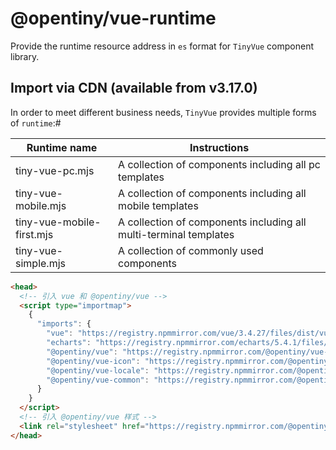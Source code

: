 # @opentiny/vue-runtime

Provide the runtime resource address in `es` format for `TinyVue` component library.

## Import via CDN (available from v3.17.0)

In order to meet different business needs, `TinyVue` provides multiple forms of `runtime`:#

| Runtime name              | Instructions                                                      |
| ------------------------- | ----------------------------------------------------------------- |
| tiny-vue-pc.mjs           | A collection of components including all pc templates             |
| tiny-vue-mobile.mjs       | A collection of components including all mobile templates         |
| tiny-vue-mobile-first.mjs | A collection of components including all multi-terminal templates |
| tiny-vue-simple.mjs       | A collection of commonly used components                          |

```html
<head>
  <!-- 引入 vue 和 @opentiny/vue -->
  <script type="importmap">
    {
      "imports": {
        "vue": "https://registry.npmmirror.com/vue/3.4.27/files/dist/vue.runtime.esm-browser.js",
        "echarts": "https://registry.npmmirror.com/echarts/5.4.1/files/dist/echarts.esm.js",
        "@opentiny/vue": "https://registry.npmmirror.com/@opentiny/vue-runtime/3.17/files/dist3/tiny-vue-pc.mjs",
        "@opentiny/vue-icon": "https://registry.npmmirror.com/@opentiny/vue-runtime/3.17/files/dist3/tiny-vue-icon.mjs",
        "@opentiny/vue-locale": "https://registry.npmmirror.com/@opentiny/vue-runtime/3.17/files/dist3/tiny-vue-locale.mjs",
        "@opentiny/vue-common": "https://registry.npmmirror.com/@opentiny/vue-runtime/3.17/files/dist3/tiny-vue-common.mjs"
      }
    }
  </script>
  <!-- 引入 @opentiny/vue 样式 -->
  <link rel="stylesheet" href="https://registry.npmmirror.com/@opentiny/vue-theme/3.17/files/index.css" />
</head>
```

